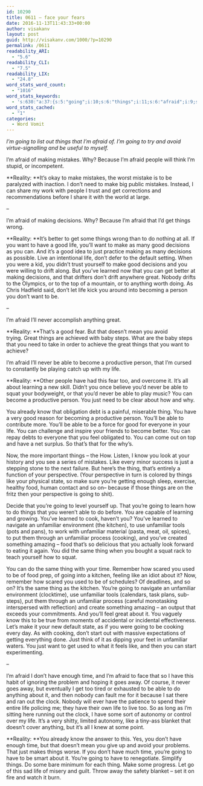 ```yaml
---
id: 10290
title: 0611 – face your fears
date: 2016-11-13T11:43:33+00:00
author: visakanv
layout: post
guid: http://visakanv.com/1000/?p=10290
permalink: /0611
readability_ARI:
  - "5.6"
readability_CLI:
  - "7.5"
readability_LIX:
  - "24.8"
word_stats_word_count:
  - "1016"
word_stats_keywords:
  - 's:630:"a:37:{s:5:"going";i:10;s:6:"things";i:11;s:6:"afraid";i:9;s:5:"avoid";i:3;s:6:"making";i:4;s:8:"mistakes";i:4;s:7:"because";i:4;s:6:"people";i:3;s:7:"reality";i:5;s:4:"make";i:7;s:4:"need";i:3;s:9:"decisions";i:5;s:6:"better";i:3;s:4:"want";i:5;s:4:"good";i:7;s:4:"life";i:9;s:4:"just";i:6;s:7:"learned";i:3;s:5:"great";i:5;s:6:"person";i:4;s:5:"steps";i:3;s:4:"able";i:7;s:6:"become";i:3;s:10:"productive";i:3;s:5:"squat";i:3;s:4:"know";i:4;s:5:"thing";i:6;s:4:"like";i:5;s:11:"perspective";i:3;s:4:"food";i:3;s:10:"unfamiliar";i:8;s:7:"kitchen";i:3;s:7:"cooking";i:3;s:4:"same";i:3;s:4:"time";i:4;s:4:"used";i:3;s:4:"away";i:3;}";'
word_stats_cached:
  - "1"
categories:
  - Word Vomit
---
```

_I&#8217;m going to list out things that I&#8217;m afraid of. I&#8217;m going to try and avoid virtue-signalling and be useful to myself._

I&#8217;m afraid of making mistakes. Why? Because I&#8217;m afraid people will think I&#8217;m stupid, or incompetent.

**Reality: **It&#8217;s okay to make mistakes, the worst mistake is to be paralyzed with inaction. I don&#8217;t need to make big public mistakes. Instead, I can share my work with people I trust and get corrections and recommendations before I share it with the world at large.

&#8211;

I&#8217;m afraid of making decisions. Why? Because I&#8217;m afraid that I&#8217;d get things wrong.

**Reality: **It&#8217;s better to get some things wrong than to do nothing at all. If you want to have a good life, you&#8217;ll want to make as many good decisions as you can. And it&#8217;s a good idea to just practice making as many decisions as possible. Live an intentional life, don&#8217;t defer to the default setting. When you were a kid, you didn&#8217;t trust yourself to make good decisions and you were willing to drift along. But you&#8217;ve learned now that you can get better at making decisions, and that drifters don&#8217;t drift anywhere great. Nobody drifts to the Olympics, or to the top of a mountain, or to anything worth doing. As Chris Hadfield said, don&#8217;t let life kick you around into becoming a person you don&#8217;t want to be.

&#8211;

I&#8217;m afraid I&#8217;ll never accomplish anything great.

**Reality: **That&#8217;s a good fear. But that doesn&#8217;t mean you avoid trying. Great things are achieved with baby steps. What are the baby steps that you need to take in order to achieve the great things that you want to achieve?

I&#8217;m afraid I&#8217;ll never be able to become a productive person, that I&#8217;m cursed to constantly be playing catch up with my life.

**Reality: **Other people have had this fear too, and overcome it. It&#8217;s all about learning a new skill. Didn&#8217;t you once believe you&#8217;d never be able to squat your bodyweight, or that you&#8217;d never be able to play music? You can become a productive person. You just need to be clear about how and why.

You already know that obligation debt is a painful, miserable thing. You have a very good reason for becoming a productive person. You&#8217;ll be able to contribute more. You&#8217;ll be able to be a force for good for everyone in your life. You can challenge and inspire your friends to become better. You can repay debts to everyone that you feel obligated to. You can come out on top and have a net surplus. So that&#8217;s that for the why&#8217;s.

Now, the more important things – the How. Listen, I know you look at your history and you see a series of mistakes. Like every minor success is just a stepping stone to the next failure. But here&#8217;s the thing, that&#8217;s entirely a function of your perspective. (Your perspective in turn is colored by things like your physical state, so make sure you&#8217;re getting enough sleep, exercise, healthy food, human contact and so on– because if those things are on the fritz then your perspective is going to shit).

Decide that you&#8217;re going to level yourself up. That you&#8217;re going to learn how to do things that you weren&#8217;t able to do before. You are capable of learning and growing. You&#8217;ve learned to cook, haven&#8217;t you? You&#8217;ve learned to navigate an unfamiliar environment (the kitchen), to use unfamiliar tools (pots and pans), to work with unfamiliar material (pasta, meat, oil, spices), to put them through an unfamiliar process (cooking), and you&#8217;ve created something amazing – food that&#8217;s so delicious that you actually look forward to eating it again. You did the same thing when you bought a squat rack to teach yourself how to squat.

You can do the same thing with your time. Remember how scared you used to be of food prep, of going into a kitchen, feeling like an idiot about it? Now, remember how scared you used to be of schedules? Of deadlines, and so on? It&#8217;s the same thing as the kitchen. You&#8217;re going to navigate an unfamiliar environment (clocktime), use unfamiliar tools (calendars, task plans, sub-steps), put them through an unfamiliar process (careful monotasking interspersed with reflection) and create something amazing – an output that exceeds your commitments. And you&#8217;ll feel great about it. You vaguely know this to be true from moments of accidental or incidental effectiveness. Let&#8217;s make it your new default state, as if you were going to be cooking every day. As with cooking, don&#8217;t start out with massive expectations of getting everything done. Just think of it as dipping your feet in unfamiliar waters. You just want to get used to what it feels like, and then you can start experimenting.

&#8211;

I&#8217;m afraid I don&#8217;t have enough time, and I&#8217;m afraid to face that so I have this habit of ignoring the problem and hoping it goes away. Of course, it never goes away, but eventually I get too tired or exhausted to be able to do anything about it, and then nobody can fault me for it because I sat there and ran out the clock. Nobody will ever have the patience to spend their entire life policing me; they have their own life to live too. So as long as I&#8217;m sitting here running out the clock, I have some sort of autonomy or control over my life. It&#8217;s a very shitty, limited autonomy, like a tiny-ass blanket that doesn&#8217;t cover anything, but it&#8217;s all I knew at some point.

**Reality: **You already know the answer to this. Yes, you don&#8217;t have enough time, but that doesn&#8217;t mean you give up and avoid your problems. That just makes things worse. If you don&#8217;t have much time, you&#8217;re going to have to be smart about it. You&#8217;re going to have to renegotiate. Simplify things. Do some bare minimum for each thing. Make some progress. Let go of this sad life of misery and guilt. Throw away the safety blanket – set it on fire and watch it burn.